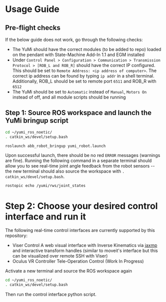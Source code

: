 # Usage Guide

## Pre-flight checks
If the below guide does not work, go through the following checks:
- The YuMi should have the correct modules (to be added to repo) loaded on the pendant with State-Machine Add-In 1.1 and EGM installed 
- Under `Control Panel > Configuration > Communication > Transmission Protocol > [ROB_L and ROB_R]` should have the correct IP configured. This should be set to `Remote Address: <ip address of computer>`. The correct ip address can be found by typing `ip addr` in a shell terminal. Additionally, ROB_L should be set to remote port `6511` and ROB_R with `6512`
- The YuMi should be set to `Automatic` instead of `Manual`, `Motors On` instead of off, and all module scripts should be running

## Step 1: Source ROS workspace and launch the YuMi bringup script
```bash
cd ~/yumi_ros_noetic/
. catkin_ws/devel/setup.bash

roslaunch abb_robot_bringup yumi_robot.launch
```

Upon successful launch, there should be no red `ERROR` messages (warnings are fine). Running the following command in a separate terminal should allow you to see real-time joint angle feedback from the robot sensors -- the new terminal should also source the workspace with `. catkin_ws/devel/setup.bash`.

```bash
rostopic echo /yumi/rws/joint_states
```

# Step 2: Choose your desired control interface and run it
The following real-time control interfaces are currently supported by this repository:
- Viser Control
    A web visual interface with Inverse Kinematics via [jaxmp](https://github.com/chungmin99/jaxmp) and interactive transform handles (similar to moveit's interface but this can be visualized over remote SSH with Viser)
- Oculus VR Controller Tele-Operation Control
    (Work In Progress)


Activate a new terminal and source the ROS workspace again
```bash
cd ~/yumi_ros_noetic/
. catkin_ws/devel/setup.bash
```

Then run the control interface python script.